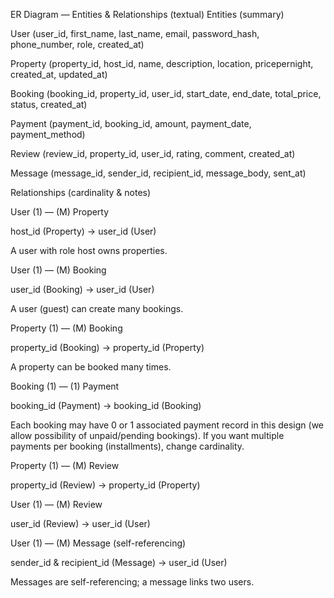 ER Diagram — Entities & Relationships (textual)
Entities (summary)

User (user_id, first_name, last_name, email, password_hash, phone_number, role, created_at)

Property (property_id, host_id, name, description, location, pricepernight, created_at, updated_at)

Booking (booking_id, property_id, user_id, start_date, end_date, total_price, status, created_at)

Payment (payment_id, booking_id, amount, payment_date, payment_method)

Review (review_id, property_id, user_id, rating, comment, created_at)

Message (message_id, sender_id, recipient_id, message_body, sent_at)

Relationships (cardinality & notes)

User (1) — (M) Property

host_id (Property) → user_id (User)

A user with role host owns properties.

User (1) — (M) Booking

user_id (Booking) → user_id (User)

A user (guest) can create many bookings.

Property (1) — (M) Booking

property_id (Booking) → property_id (Property)

A property can be booked many times.

Booking (1) — (1) Payment

booking_id (Payment) → booking_id (Booking)

Each booking may have 0 or 1 associated payment record in this design (we allow possibility of unpaid/pending bookings). If you want multiple payments per booking (installments), change cardinality.

Property (1) — (M) Review

property_id (Review) → property_id (Property)

User (1) — (M) Review

user_id (Review) → user_id (User)

User (1) — (M) Message (self-referencing)

sender_id & recipient_id (Message) → user_id (User)

Messages are self-referencing; a message links two users.
